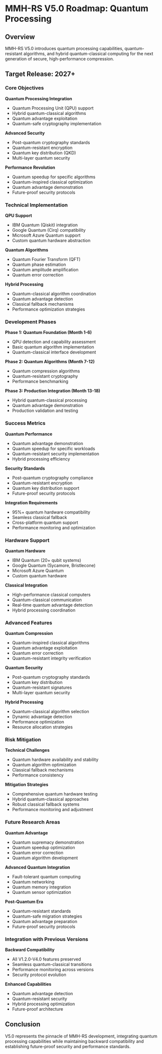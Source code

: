 # MMH-RS V5.0 Roadmap: Quantum Processing

## Overview

MMH-RS V5.0 introduces quantum processing capabilities, quantum-resistant algorithms, and hybrid quantum-classical computing for the next generation of secure, high-performance compression.

## Target Release: 2027+

### Core Objectives

**Quantum Processing Integration**
- Quantum Processing Unit (QPU) support
- Hybrid quantum-classical algorithms
- Quantum advantage exploitation
- Quantum-safe cryptography implementation

**Advanced Security**
- Post-quantum cryptography standards
- Quantum-resistant encryption
- Quantum key distribution (QKD)
- Multi-layer quantum security

**Performance Revolution**
- Quantum speedup for specific algorithms
- Quantum-inspired classical optimization
- Quantum advantage demonstration
- Future-proof security protocols

### Technical Implementation

**QPU Support**
- IBM Quantum (Qiskit) integration
- Google Quantum (Cirq) compatibility
- Microsoft Azure Quantum support
- Custom quantum hardware abstraction

**Quantum Algorithms**
- Quantum Fourier Transform (QFT)
- Quantum phase estimation
- Quantum amplitude amplification
- Quantum error correction

**Hybrid Processing**
- Quantum-classical algorithm coordination
- Quantum advantage detection
- Classical fallback mechanisms
- Performance optimization strategies

### Development Phases

**Phase 1: Quantum Foundation (Month 1-6)**
- QPU detection and capability assessment
- Basic quantum algorithm implementation
- Quantum-classical interface development

**Phase 2: Quantum Algorithms (Month 7-12)**
- Quantum compression algorithms
- Quantum-resistant cryptography
- Performance benchmarking

**Phase 3: Production Integration (Month 13-18)**
- Hybrid quantum-classical processing
- Quantum advantage demonstration
- Production validation and testing

### Success Metrics

**Quantum Performance**
- Quantum advantage demonstration
- Quantum speedup for specific workloads
- Quantum-resistant security implementation
- Hybrid processing efficiency

**Security Standards**
- Post-quantum cryptography compliance
- Quantum-resistant encryption
- Quantum key distribution support
- Future-proof security protocols

**Integration Requirements**
- 95%+ quantum hardware compatibility
- Seamless classical fallback
- Cross-platform quantum support
- Performance monitoring and optimization

### Hardware Support

**Quantum Hardware**
- IBM Quantum (20+ qubit systems)
- Google Quantum (Sycamore, Bristlecone)
- Microsoft Azure Quantum
- Custom quantum hardware

**Classical Integration**
- High-performance classical computers
- Quantum-classical communication
- Real-time quantum advantage detection
- Hybrid processing coordination

### Advanced Features

**Quantum Compression**
- Quantum-inspired classical algorithms
- Quantum advantage exploitation
- Quantum error correction
- Quantum-resistant integrity verification

**Quantum Security**
- Post-quantum cryptography standards
- Quantum key distribution
- Quantum-resistant signatures
- Multi-layer quantum security

**Hybrid Processing**
- Quantum-classical algorithm selection
- Dynamic advantage detection
- Performance optimization
- Resource allocation strategies

### Risk Mitigation

**Technical Challenges**
- Quantum hardware availability and stability
- Quantum algorithm optimization
- Classical fallback mechanisms
- Performance consistency

**Mitigation Strategies**
- Comprehensive quantum hardware testing
- Hybrid quantum-classical approaches
- Robust classical fallback systems
- Performance monitoring and adjustment

### Future Research Areas

**Quantum Advantage**
- Quantum supremacy demonstration
- Quantum speedup optimization
- Quantum error correction
- Quantum algorithm development

**Advanced Quantum Integration**
- Fault-tolerant quantum computing
- Quantum networking
- Quantum memory integration
- Quantum sensor optimization

**Post-Quantum Era**
- Quantum-resistant standards
- Quantum-safe migration strategies
- Quantum advantage preparation
- Future-proof security protocols

### Integration with Previous Versions

**Backward Compatibility**
- All V1.2.0-V4.0 features preserved
- Seamless quantum-classical transitions
- Performance monitoring across versions
- Security protocol evolution

**Enhanced Capabilities**
- Quantum advantage detection
- Quantum-resistant security
- Hybrid processing optimization
- Future-proof architecture

## Conclusion

V5.0 represents the pinnacle of MMH-RS development, integrating quantum processing capabilities while maintaining backward compatibility and establishing future-proof security and performance standards. 